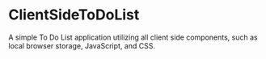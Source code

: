 # ClientSideToDoList
A simple To Do List application utilizing all client side components, such as local browser storage, JavaScript, and CSS.
